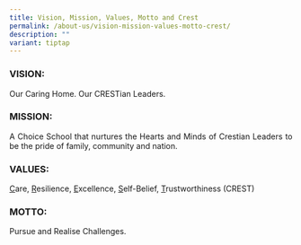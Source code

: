 ```yaml
---
title: Vision, Mission, Values, Motto and Crest
permalink: /about-us/vision-mission-values-motto-crest/
description: ""
variant: tiptap
---
```

<h3>VISION:</h3>
<p align="justify">Our Caring Home. Our CRESTian Leaders.</p>

<h3>MISSION:</h3>
<p align="justify">A Choice School that nurtures the Hearts and Minds of Crestian Leaders to be the pride of family, community and nation.</p>

<h3>VALUES:</h3>
<p align="justify"><u>C</u>are, <u>R</u>esilience, <u>E</u>xcellence, <u>S</u>elf-Belief, <u>T</u>rustworthiness (CREST)</p>

<h3>MOTTO:</h3>
<p align="justify">Pursue and Realise Challenges.</p>